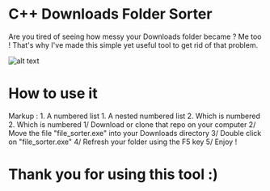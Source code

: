 # C++ Downloads Folder Sorter
Are you tired of seeing how messy your Downloads folder became ? Me too !
That's why I've made this simple yet useful tool to get rid of that problem.

![alt text](https://dev.vruel.fr/filesorter_github.gif)

# How to use it
 Markup : 1. A numbered list
              1. A nested numbered list
              2. Which is numbered
          2. Which is numbered
1/ Download or clone that repo on your computer
2/ Move the file "file_sorter.exe" into your Downloads directory
3/ Double click on "file_sorter.exe"
4/ Refresh your folder using the F5 key
5/ Enjoy !

# Thank you for using this tool :)
